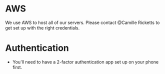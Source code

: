 # AWS

We use AWS to host all of our servers. Please contact @Camille Ricketts to get set up with the right credentials. 

# Authentication

- You'll need to have a 2-factor authentication app set up on your phone first.